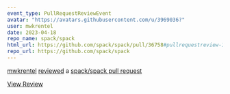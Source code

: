 ```yaml
---
event_type: PullRequestReviewEvent
avatar: "https://avatars.githubusercontent.com/u/3969036?"
user: mwkrentel
date: 2023-04-18
repo_name: spack/spack
html_url: https://github.com/spack/spack/pull/36758#pullrequestreview-1391018504
repo_url: https://github.com/spack/spack
---
```


<a href='https://github.com/mwkrentel' target='_blank'>mwkrentel</a> <a href='https://github.com/spack/spack/pull/36758#pullrequestreview-1391018504' target='_blank'>reviewed</a> a <a href='https://github.com/spack/spack/pull/36758' target='_blank'>spack/spack pull request</a>

<small></small>

<a href='https://github.com/spack/spack/pull/36758#pullrequestreview-1391018504' target='_blank'>View Review</a>